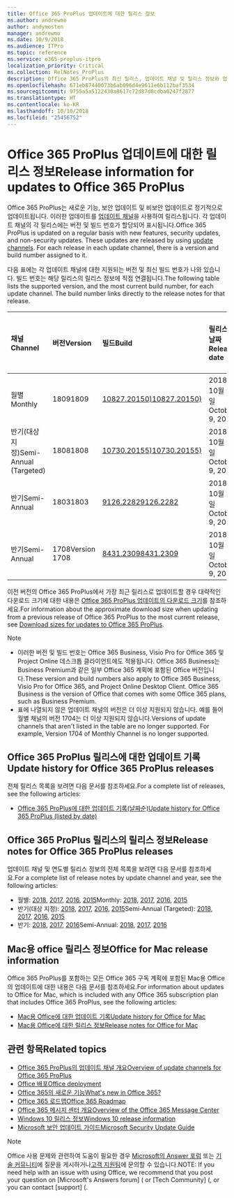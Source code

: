 ```yaml
---
title: Office 365 ProPlus 업데이트에 대한 릴리스 정보
ms.author: andrewmo
author: andymosten
manager: andrewmo
ms.date: 10/9/2018
ms.audience: ITPro
ms.topic: reference
ms.service: o365-proplus-itpro
localization_priority: Critical
ms.collection: RelNotes_ProPlus
description: Office 365 ProPlus의 최신 릴리스, 업데이트 채널 및 릴리스 정보와 업데이트 기록에 대한 링크 목록을 IT 전문가에게 제공합니다.
ms.openlocfilehash: 671eb87440073b6ab096d4e9611e6b112baf3534
ms.sourcegitcommit: 9755a5a5122430a8617c72d87d0cdba0247f2877
ms.translationtype: HT
ms.contentlocale: ko-KR
ms.lasthandoff: 10/10/2018
ms.locfileid: "25456752"
---
```

# <a name="release-information-for-updates-to-office-365-proplus"></a><span data-ttu-id="55a33-103">Office 365 ProPlus 업데이트에 대한 릴리스 정보</span><span class="sxs-lookup"><span data-stu-id="55a33-103">Release information for updates to Office 365 ProPlus</span></span>

<span data-ttu-id="55a33-p101">Office 365 ProPlus는 새로운 기능, 보안 업데이트 및 비보안 업데이트로 정기적으로 업데이트됩니다. 이러한 업데이트를 [업데이트 채널](https://docs.microsoft.com/DeployOffice/overview-of-update-channels-for-office-365-proplus)을 사용하여 릴리스됩니다. 각 업데이트 채널의 각 릴리스에는 버전 및 빌드 번호가 할당되어 표시됩니다.</span><span class="sxs-lookup"><span data-stu-id="55a33-p101">Office 365 ProPlus is updated on a regular basis with new features, security updates, and non-security updates. These updates are released by using [update channels](https://docs.microsoft.com/DeployOffice/overview-of-update-channels-for-office-365-proplus). For each release in each update channel, there is a version and build number assigned to it.</span></span> 

<span data-ttu-id="55a33-p102">다음 표에는 각 업데이트 채널에 대한 지원되는 버전 및 최신 빌드 번호가 나와 있습니다. 빌드 번호는 해당 릴리스의 릴리스 정보에 직접 연결됩니다.</span><span class="sxs-lookup"><span data-stu-id="55a33-p102">The following table lists the supported version, and the most current build number, for each update channel. The build number links directly to the release notes for that release.</span></span> 

  
|<span data-ttu-id="55a33-109">**채널**</span><span class="sxs-lookup"><span data-stu-id="55a33-109">**Channel**</span></span>|<span data-ttu-id="55a33-110">**버전**</span><span class="sxs-lookup"><span data-stu-id="55a33-110">**Version**</span></span>|<span data-ttu-id="55a33-111">**빌드**</span><span class="sxs-lookup"><span data-stu-id="55a33-111">**Build**</span></span>|<span data-ttu-id="55a33-112">**릴리스 날짜**</span><span class="sxs-lookup"><span data-stu-id="55a33-112">**Release date**</span></span>|<span data-ttu-id="55a33-113">**해당 날짜까지 지원 되는 버전**</span><span class="sxs-lookup"><span data-stu-id="55a33-113">**Version supported until**</span></span>|
|:-----|:-----|:-----|:-----|:-----|
|<span data-ttu-id="55a33-114">월별</span><span class="sxs-lookup"><span data-stu-id="55a33-114">Monthly</span></span>  <br/> |<span data-ttu-id="55a33-115">1809</span><span class="sxs-lookup"><span data-stu-id="55a33-115">1809</span></span>  <br/> |[<span data-ttu-id="55a33-116">10827.20150)</span><span class="sxs-lookup"><span data-stu-id="55a33-116">10827.20150)</span></span>](monthly-channel-2018.md#version-1809-october-9)  <br/> | <span data-ttu-id="55a33-117">2018년 10월 9일</span><span class="sxs-lookup"><span data-stu-id="55a33-117">October 9, 2018</span></span>  <br/> |<span data-ttu-id="55a33-118">버전 1810이 릴리스됨</span><span class="sxs-lookup"><span data-stu-id="55a33-118">Version 1808 is released</span></span> <br/>|
|<span data-ttu-id="55a33-119">반기(대상 지정)</span><span class="sxs-lookup"><span data-stu-id="55a33-119">Semi-Annual (Targeted)</span></span>  <br/> |<span data-ttu-id="55a33-120">1808</span><span class="sxs-lookup"><span data-stu-id="55a33-120">1808</span></span>  <br/> |[<span data-ttu-id="55a33-121">10730.20155)</span><span class="sxs-lookup"><span data-stu-id="55a33-121">10730.20155)</span></span>](semi-annual-channel-targeted-2018.md#version-1808-october-9)  <br/> | <span data-ttu-id="55a33-122">2018년 10월 9일</span><span class="sxs-lookup"><span data-stu-id="55a33-122">October 9, 2018</span></span>  <br/> | <span data-ttu-id="55a33-123">2019년 3월 13일</span><span class="sxs-lookup"><span data-stu-id="55a33-123">March 13, 2019</span></span> <br/>|
|<span data-ttu-id="55a33-124">반기</span><span class="sxs-lookup"><span data-stu-id="55a33-124">Semi-Annual</span></span> <br/> |<span data-ttu-id="55a33-125">1803</span><span class="sxs-lookup"><span data-stu-id="55a33-125">1803</span></span>  <br/> | [<span data-ttu-id="55a33-126">9126.2282</span><span class="sxs-lookup"><span data-stu-id="55a33-126">9126.2282</span></span>](semi-annual-channel-2018.md#version-1803-october-9) <br/> |<span data-ttu-id="55a33-127">2018년 10월 9일</span><span class="sxs-lookup"><span data-stu-id="55a33-127">October 9, 2018</span></span>  <br/> | <span data-ttu-id="55a33-128">2019년 12월 10일</span><span class="sxs-lookup"><span data-stu-id="55a33-128">December 10, 2019</span></span> <br/>|
|<span data-ttu-id="55a33-129">반기</span><span class="sxs-lookup"><span data-stu-id="55a33-129">Semi-Annual</span></span> <br/> |<span data-ttu-id="55a33-130">1708</span><span class="sxs-lookup"><span data-stu-id="55a33-130">Version 1708</span></span>  <br/> |[<span data-ttu-id="55a33-131">8431.2309</span><span class="sxs-lookup"><span data-stu-id="55a33-131">8431.2309</span></span>](semi-annual-channel-2018.md#version-1708-october-9)  <br/> |<span data-ttu-id="55a33-132">2018년 10월 9일</span><span class="sxs-lookup"><span data-stu-id="55a33-132">October 9, 2018</span></span>  <br/> | <span data-ttu-id="55a33-133">2019년 3월 13일</span><span class="sxs-lookup"><span data-stu-id="55a33-133">March 13, 2019</span></span> <br/>|

<span data-ttu-id="55a33-134">이전 버전의 Office 365 ProPlus에서 가장 최근 릴리스로 업데이트할 경우 대략적인 다운로드 크기에 대한 내용은 [Office 365 ProPlus 업데이트의 다운로드 크기](download-sizes-office365-proplus-updates.md)를 참조하세요.</span><span class="sxs-lookup"><span data-stu-id="55a33-134">For information about the approximate download size when updating from a previous release of Office 365 ProPlus to the most current release, see [Download sizes for updates to Office 365 ProPlus](download-sizes-office365-proplus-updates.md).</span></span>

> [!NOTE]
> - <span data-ttu-id="55a33-p103">이러한 버전 및 빌드 번호는 Office 365 Business, Visio Pro for Office 365 및 Project Online 데스크톱 클라이언트에도 적용됩니다. Office 365 Business는 Business Premium과 같은 일부 Office 365 계획에 포함된 Office 버전입니다.</span><span class="sxs-lookup"><span data-stu-id="55a33-p103">These version and build numbers also apply to Office 365 Business, Visio Pro for Office 365, and Project Online Desktop Client. Office 365 Business is the version of Office that comes with some Office 365 plans, such as Business Premium.</span></span>
> - <span data-ttu-id="55a33-p104">표에 나열되지 않은 업데이트 채널의 버전은 더 이상 지원되지 않습니다. 예를 들어 월별 채널의 버전 1704는 더 이상 지원되지 않습니다.</span><span class="sxs-lookup"><span data-stu-id="55a33-p104">Versions of update channels that aren't listed in the table are no longer supported. For example, Version 1704 of Monthly Channel is no longer supported.</span></span> 


## <a name="update-history-for-office-365-proplus-releases"></a><span data-ttu-id="55a33-139">Office 365 ProPlus 릴리스에 대한 업데이트 기록</span><span class="sxs-lookup"><span data-stu-id="55a33-139">Update history for Office 365 ProPlus releases</span></span>

<span data-ttu-id="55a33-140">전체 릴리스 목록을 보려면 다음 문서를 참조하세요.</span><span class="sxs-lookup"><span data-stu-id="55a33-140">For a complete list of releases, see the following articles:</span></span>
 - [<span data-ttu-id="55a33-141">Office 365 ProPlus에 대한 업데이트 기록(날짜순)</span><span class="sxs-lookup"><span data-stu-id="55a33-141">Update history for Office 365 ProPlus (listed by date)</span></span>](update-history-office365-proplus-by-date.md)

## <a name="release-notes-for-office-365-proplus-releases"></a><span data-ttu-id="55a33-142">Office 365 ProPlus 릴리스의 릴리스 정보</span><span class="sxs-lookup"><span data-stu-id="55a33-142">Release notes for Office 365 ProPlus releases</span></span>

<span data-ttu-id="55a33-143">업데이트 채널 및 연도별 릴리스 정보의 전체 목록을 보려면 다음 문서를 참조하세요.</span><span class="sxs-lookup"><span data-stu-id="55a33-143">For a complete list of release notes by update channel and year, see the following articles:</span></span>
 - <span data-ttu-id="55a33-144">월별: [2018](monthly-channel-2018.md), [2017](monthly-channel-2017.md), [2016](monthly-channel-2016.md), [2015](monthly-channel-2015.md)</span><span class="sxs-lookup"><span data-stu-id="55a33-144">Monthly: [2018](monthly-channel-2018.md), [2017](monthly-channel-2017.md), [2016](monthly-channel-2016.md), [2015](monthly-channel-2015.md)</span></span>
 - <span data-ttu-id="55a33-145">반기(대상 지정): [2018](semi-annual-channel-targeted-2018.md), [2017](semi-annual-channel-targeted-2017.md), [2016](semi-annual-channel-targeted-2016.md), [2015](semi-annual-channel-targeted-2015.md)</span><span class="sxs-lookup"><span data-stu-id="55a33-145">Semi-Annual (Targeted): [2018](semi-annual-channel-targeted-2018.md), [2017](semi-annual-channel-targeted-2017.md), [2016](semi-annual-channel-targeted-2016.md), [2015](semi-annual-channel-targeted-2015.md)</span></span>
 - <span data-ttu-id="55a33-146">반기: [2018](semi-annual-channel-2018.md), [2017](semi-annual-channel-2017.md), [2016](semi-annual-channel-2016.md)</span><span class="sxs-lookup"><span data-stu-id="55a33-146">Semi-Annual: [2018](semi-annual-channel-2018.md), [2017](semi-annual-channel-2017.md), [2016](semi-annual-channel-2016.md)</span></span>

## <a name="office-for-mac-release-information"></a><span data-ttu-id="55a33-147">Mac용 office 릴리스 정보</span><span class="sxs-lookup"><span data-stu-id="55a33-147">Office for Mac release information</span></span>

<span data-ttu-id="55a33-148">Office 365 ProPlus를 포함하는 모든 Office 365 구독 계획에 포함된 Mac용 Office의 업데이트에 대한 내용은 다음 문서를 참조하세요.</span><span class="sxs-lookup"><span data-stu-id="55a33-148">For information about updates to Office for Mac, which is included with any Office 365 subscription plan that includes Office 365 ProPlus, see the following articles:</span></span>
 - [<span data-ttu-id="55a33-149">Mac용 Office에 대한 업데이트 기록</span><span class="sxs-lookup"><span data-stu-id="55a33-149">Update history for Office for Mac</span></span>](update-history-office-for-mac.md)
 - [<span data-ttu-id="55a33-150">Mac용 Office에 대한 릴리스 정보</span><span class="sxs-lookup"><span data-stu-id="55a33-150">Release notes for Office for Mac</span></span>](release-notes-office-for-mac.md)


## <a name="related-topics"></a><span data-ttu-id="55a33-151">관련 항목</span><span class="sxs-lookup"><span data-stu-id="55a33-151">Related topics</span></span>

- [<span data-ttu-id="55a33-152">Office 365 ProPlus의 업데이트 채널 개요</span><span class="sxs-lookup"><span data-stu-id="55a33-152">Overview of update channels for Office 365 ProPlus</span></span>](https://docs.microsoft.com/DeployOffice/overview-of-update-channels-for-office-365-proplus)
- [<span data-ttu-id="55a33-153">Office 배포</span><span class="sxs-lookup"><span data-stu-id="55a33-153">Office deployment</span></span>](https://docs.microsoft.com/deployoffice/)
- [<span data-ttu-id="55a33-154">Office 365의 새로운 기능</span><span class="sxs-lookup"><span data-stu-id="55a33-154">What's new in Office 365?</span></span>](https://support.office.com/article/95c8d81d-08ba-42c1-914f-bca4603e1426)
- [<span data-ttu-id="55a33-155">Office 365 로드맵</span><span class="sxs-lookup"><span data-stu-id="55a33-155">Office 365 Roadmap</span></span>](https://products.office.com/business/office-365-roadmap)
- [<span data-ttu-id="55a33-156">Office 365 메시지 센터 개요</span><span class="sxs-lookup"><span data-stu-id="55a33-156">Overview of the Office 365 Message Center</span></span>](https://support.office.com/article/38fb3333-bfcc-4340-a37b-deda509c2093)
- [<span data-ttu-id="55a33-157">Windows 10 릴리스 정보</span><span class="sxs-lookup"><span data-stu-id="55a33-157">Windows 10 release information</span></span>](https://www.microsoft.com/itpro/windows-10/release-information)
- [<span data-ttu-id="55a33-158">Microsoft 보안 업데이트 가이드</span><span class="sxs-lookup"><span data-stu-id="55a33-158">Microsoft Security Update Guide</span></span>](https://portal.msrc.microsoft.com/)

> [!NOTE]
> <span data-ttu-id="55a33-159">Office 사용 문제와 관련하여 도움이 필요한 경우 [Microsoft의 Answer 포럼](https://answers.microsoft.com/) 또는 [기술 커뮤니티](https://techcommunity.microsoft.com/)에 질문을 게시하거나[고객 지원팀](https://support.microsoft.com/contactus)에 문의할 수 있습니다.</span><span class="sxs-lookup"><span data-stu-id="55a33-159">NOTE: If you need help with an issue with using Office, we recommend that you post your question on [Microsoft's Answers forum] ([](https://answers.microsoft.com/) or [Tech Community] ([](https://techcommunity.microsoft.com/), or you can contact [support] ([](https://support.microsoft.com/contactus).</span></span>
